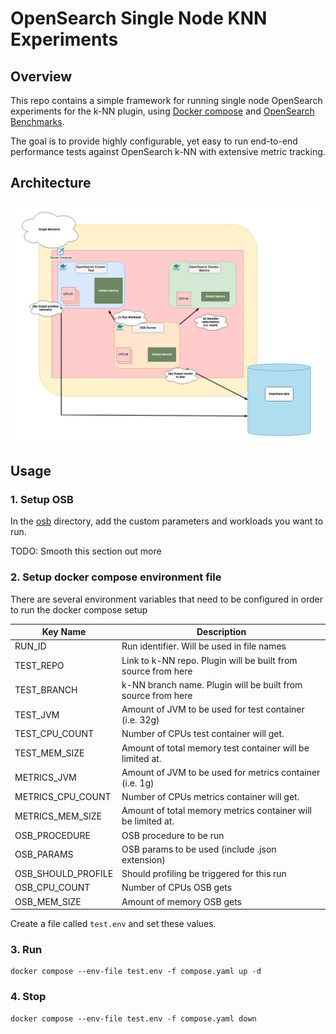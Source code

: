 # OpenSearch Single Node KNN Experiments

## Overview

This repo contains a simple framework for running single node OpenSearch experiments for the k-NN plugin, using 
[Docker compose](https://docs.docker.com/compose/) and [OpenSearch Benchmarks](https://opensearch.org/docs/latest/benchmark/).

The goal is to provide highly configurable, yet easy to run end-to-end performance tests against OpenSearch k-NN with 
extensive metric tracking.

## Architecture

![images/high-level-architecture.png](images/high-level-architecture.png)

## Usage

### 1. Setup OSB

In the [osb](osb/) directory, add the custom parameters and workloads you want to run. 

TODO: Smooth this section out more

### 2. Setup docker compose environment file
There are several environment variables that need to be configured in order to run the docker compose setup

| Key Name           | Description                                                   |
|--------------------|---------------------------------------------------------------|
| RUN_ID             | Run identifier. Will be used in file names                    |
| TEST_REPO          | Link to k-NN repo. Plugin will be built from source from here |
| TEST_BRANCH        | k-NN branch name. Plugin will be built from source from here  |
| TEST_JVM           | Amount of JVM to be used for test container (i.e. 32g)        |
| TEST_CPU_COUNT     | Number of CPUs test container will get.                       |
| TEST_MEM_SIZE      | Amount of total memory test container will be limited at.     |
| METRICS_JVM        | Amount of JVM to be used for metrics container (i.e. 1g)      |
| METRICS_CPU_COUNT  | Number of CPUs metrics container will get.                    |
| METRICS_MEM_SIZE   | Amount of total memory metrics container will be limited at.  |
| OSB_PROCEDURE      | OSB procedure to be run                                       |
| OSB_PARAMS         | OSB params to be used (include .json extension)               |
| OSB_SHOULD_PROFILE | Should profiling be triggered for this run                    |
| OSB_CPU_COUNT      | Number of CPUs OSB gets                                       |
| OSB_MEM_SIZE       | Amount of memory OSB gets                                     |

Create a file called `test.env` and set these values.

### 3. Run
```commandline
docker compose --env-file test.env -f compose.yaml up -d
```

### 4. Stop
```commandline
docker compose --env-file test.env -f compose.yaml down
```


